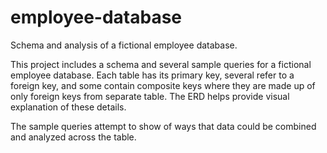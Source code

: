 # employee-database
Schema and analysis of a fictional employee database.

This project includes a schema and several sample queries for a fictional employee database. Each table has its primary key, several refer to a foreign key, and some contain composite keys where they are made up of only foreign keys from separate table. The ERD helps provide visual explanation of these details.

The sample queries attempt to show of ways that data could be combined and analyzed across the table.
